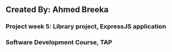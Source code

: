 ## Created By: Ahmed Breeka

### Project week 5: Library project, ExpressJS application

### Software Development Course, TAP
